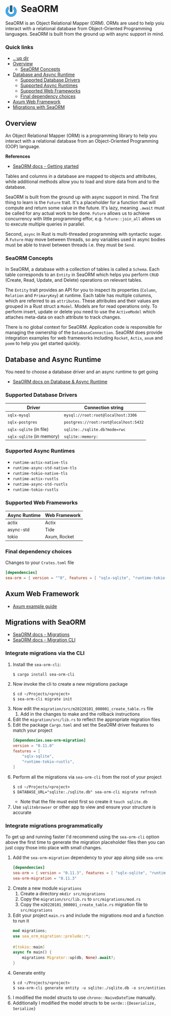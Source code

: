 # SeaORM <img style="margin: 6px 13px 0px 0px" align="left" src="../../../../../data/images/logo_36x36.png" />

SeaORM is an Object Relational Mapper (ORM). ORMs are used to help yoiu interact with a relational 
database from Object-Oriented Programming languages. SeaORM is built from the ground up with async 
support in mind.

### Quick links
* [.. up dir](..)
* [Overview](#overview)
  * [SeaORM Concepts](#seaorm-concepts)
* [Database and Async Runtime](#database-and-async-runtime)
  * [Supported Database Drivers](supported-database-drivers)
  * [Supported Async Runtimes](supported-async-runtimes)
  * [Supported Web Frameworks](supported-web-frameworks)
  * [Final dependency choices](final-dependency-choices)
* [Axum Web Framework](#axum-web-framework)
* [Migrations with SeaORM](#migrations-with-seaorm)

## Overview
An Object Relational Mapper (ORM) is a programming library to help you interact with a relational 
database from an Object-Oriented Programming (OOP) language.

**References**
* [SeaORM docs - Getting started](https://www.sea-ql.org/sea-orm-tutorial/ch01-00-build-backend-getting-started.html)

Tables and columns in a database are mapped to objects and attributes, while additional methods allow 
you to load and store data from and to the database.

SeaORM is built from the ground up with async support in mind. The first thing to learn is the 
`Future` trait. It's a placeholder for a function that will compute and return some value in the 
future. It's lazy, meaning `.await` must be called for any actual work to be done. `Future` allows us 
to achieve concurrency with little programming effor, e.g. `future::join_all` allows us to execute 
multiple queries in parallel.

Second, `async` in Rust is multi-threaded programming with syntactic sugar. A `Future` may move 
between threads, so any variables used in async bodies must be able to travel between threads i.e. 
they must be `Send`.

### SeaORM Concepts
In SeaORM, a database with a collection of tables is called a `Schema`. Each table corresponds to an 
`Entity` in SeaORM which helps you perform `CRUD` (Create, Read, Update, and Delete) operations on 
relevant tables.

The `Entity` trait provides an API for you to inspect its properties (`Column`, `Relation` and 
`PrimaryKey`) at runtime. Each table has multiple columns, which are referred to as `attributes`. 
These attributes and their values are grouped in a Rust struct a `Model`. Models are for read 
operations only. To perform insert, update or delete you need to use the `ActiveModel` which attaches 
meta-data on each attribute to track changes.

There is no global context for SeaORM. Application code is responsible for managing the ownership of 
the `DatabaseConnection`. SeaORM does provide integration examples for web frameworks including 
`Rocket`, `Actix`, `axum` and `poem` to help you get started quickly.

## Database and Async Runtime
You need to choose a database driver and an async runtime to get going
* [SeaORM docs on Database & Async Runtime](https://www.sea-ql.org/SeaORM/docs/install-and-config/database-and-async-runtime/)

### Supported Database Drivers
| Driver                    | Connection string                     |
| ------------------------- | ------------------------------------- |
| `sqlx-mysql`              | `mysql://root:root@localhost:3306`    |
| `sqlx-postgres`           | `postgres://root:root@localhost:5432` |
| `sqlx-sqlite` (in file)   | `sqlite:./sqlite.db?mode=rwc`         |
| `sqlx-sqlite` (in memory) | `sqlite::memory:`                     |

### Supported Async Runtimes
* `runtime-actix-native-tls`
* `runtime-async-std-native-tls`
* `runtime-tokio-native-tls`
* `runtime-actix-rustls`
* `runtime-async-std-rustls`
* `runtime-tokio-rustls`

### Supported Web Frameworks
| Async Runtime | Web Framework |
| ------------- | ------------- |
| actix         | Actix         |
| async-std     | Tide          |
| tokio         | Axum, Rocket  |

### Final dependency choices

Changes to your `Crates.toml` file
```toml
[dependencies]
sea-orm = { version = "^0", features = [ "sqlx-sqlite", "runtime-tokio-rustls", "macros" ] }
```

## Axum Web Framework
* [Axum example guide](https://github.com/SeaQL/sea-orm/tree/master/examples/axum_example)

## Migrations with SeaORM
* [SeaORM docs - Migrations](https://www.sea-ql.org/SeaORM/docs/migration/setting-up-migration/)
* [SeaORM docs - Migration CLI](https://www.sea-ql.org/sea-orm-tutorial/ch01-02-migration-cli.html)

### Integrate migrations via the CLI
1. Install the `sea-orm-cli`:
   ```shell
   $ cargo install sea-orm-cli
   ```
2. Now invoke the cli to create a new migrations package
   ```shell
   $ cd ~/Projects/<project>
   $ sea-orm-cli migrate init
   ```
3. Now edit the `migration/src/m20220101_000001_create_table.rs` file
   1. Add in the changes to make and the rollback instructions
4. Edit the `migration/src/lib.rs` to reflect the appropriate migration files
5. Edit the package `Cargo.toml` and set the SeaORM driver features to match your project
   ```toml
   [dependencies.sea-orm-migration]
   version = "0.11.0"
   features = [
       "sqlx-sqlite",
       "runtime-tokio-rustls",
   ]
   ```
6. Perform all the migrations via `sea-orm-cli` from the root of your project
   ```shell
   $ cd ~/Projects/<project>
   $ DATABASE_URL="sqlite:./sqlite.db" sea-orm-cli migrate refresh
   ```
   * Note that the file must exist first so create it `touch sqlite.db`
7. Use `sqlitebrowser` or other app to view and ensure your structure is accurate

### Integrate migrations programmatically
To get up and running faster I'd recommend using the `sea-orm-cli` option above the first time to 
generate the migration placeholder files then you can just copy those into place with small changes.

1. Add the `sea-orm-migration` dependency to your app along side `sea-orm`:
   ```toml
   [dependencies]
   sea-orm = { version = "0.11.3", features = [ "sqlx-sqlite", "runtime-tokio-rustls", "macros" ] }
   sea-orm-migration = "0.11.3"
   ```
2. Create a new module `migrations`
   1. Create a directory `mkdir src/migrations`
   2. Copy the `migration/src/lib.rs` to `src/migrations/mod.rs`
   3. Copy the `m20220101_000001_create_table.rs` migration file to `src/migrations`
3. Edit your project `main.rs` and include the migrations mod and a function to run it
   ```rust
   mod migrations;
   use sea_orm_migration::prelude::*;

   #[tokio::main]
   async fn main() {
       migrations Migrator::up(db, None).await?;
   }
   ```
4. Generate entity 
   ```
   $ cd ~/Projects/<project>
   $ sea-orm-cli generate entity -u sqlite:./sqlite.db -o src/entities
   ```
5. I modified the model structs to use `chrono::NaiveDateTime` manually.
6. Additionally I modified the model structs to be `serde::{Deserialize, Serialize}`

<!-- 
vim: ts=2:sw=2:sts=2
-->
